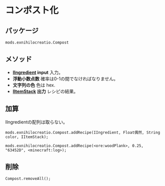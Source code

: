 # コンポスト化

## パッケージ
```zenscript
mods.exnihilocreatio.Compost
```

## メソッド

- **[IIngredient](/Vanilla/Variable_Types/IIngredient/) input** 入力。
- **浮動小数点数** 確率は0-1の間でなければなりません。
- **文字列の色** 色は hex.
- **[IItemStack](/Vanilla/Items/IItemStack/) 出力** レシピの結果。

## 加算

IIngredientの配列は取らない。

```zenscript
mods.exnihilocreatio.Compost.addRecipe(IIngredient, Float偶然, String color, IItemStack);

mods.exnihilocreatio.Compost.addRecipe(<ore:woodPlank>, 0.25, "63452D", <minecraft:log>);
```

## 削除

```zenscript
Compost.removeAll();
```